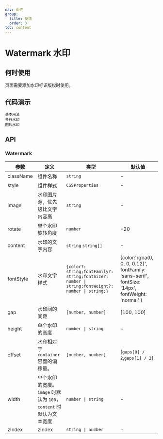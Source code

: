```yaml
---
nav: 组件
group:
  title: 反馈
  order: 3
toc: content
---
```


# Watermark 水印

## 何时使用

页面需要添加水印标识版权时使用。

## 代码演示

<code src="../../packages/ui/examples/watermark/basic.tsx">基本用法</code>  
<code src="../../packages/ui/examples/watermark/contents.tsx" description="通过 `content` 设置 字符串数组 指定多行文字水印内容。">多行水印</code>  
<code src="../../packages/ui/examples/watermark/image.tsx" description="通过 `image` 指定图片地址。为保证图片高清且不被拉伸，请设置 `width` 和 `height`, 并上传至少两倍的宽高的 `logo` 图片地址。">图片水印</code>

## API

### Watermark

| **参数** | **定义** | **类型** | **默认值** |
| --- | --- | --- | --- |
| className | 组件名称 | `string` | - |
| style | 组件样式 | `CSSProperties` | - |
| image | 水印图片源，优先级比文字内容高 | `string` | - |
| rotate | 单个水印旋转角度 | `number` | -20 |
| content | 水印的文字内容 | `string` `string[]` | - |
| fontStyle | 水印文字样式 | `{color?: string;fontFamily?: string;fontSize?: number \| string;fontWeight?: number \| string;}` | {color:'rgba(0, 0, 0, 0.12)', fontFamily: 'sans-serif', fontSize: '14px', fontWeight: 'normal' } |
| gap | 水印间的间距 | `[number, number]` | [100, 100] |
| height | 单个水印的高度 | `number \| string` | - |
| offset | 水印相对于 `container` 容器的偏移量。 | `[number, number]` | [`gaps[0] / 2`,`gaps[1] / 2`] |
| width | 单个水印的宽度。`image` 时默认为 `100`，`content` 时默认为文本宽度 | `number \| string` | - |
| zIndex | zIndex | `string \| number` | - |
